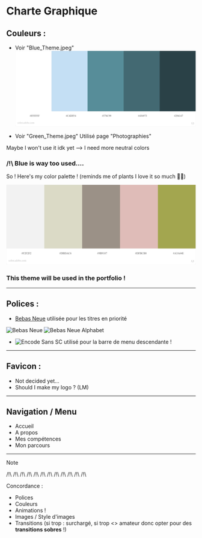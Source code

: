 # Charte Graphique

## Couleurs :
- Voir "Blue_Theme.jpeg"
![Blue Theme](Blue_Theme.jpeg) 

- Voir "Green_Theme.jpeg"
Utilisé page "Photographies"

Maybe I won't use it idk yet
--> I need more neutral colors

### /!\ Blue is way too used....

So ! Here's my color palette !
(reminds me of plants I love it so much 🥰🥰)

![More Soft Theme](Soft_color_theme.jpeg) 

### This theme will be used in the portfolio !

-------------

## Polices :
- [Bebas Neue](https://www.dafont.com/fr/bebas-neue.font) utilisée pour les titres en priorité

![Bebas Neue](https://www.dafont.com/img/illustration/b/e/bebas_neue.png)
![Bebas Neue Alphabet](https://www.dafont.com/img/charmap/b/e/bebas_neue0.png)

- ![Encode Sans SC](https://fonts.google.com/specimen/Encode+Sans+SC#glyphs) utilisé pour la barre de menu descendante !


-------------

## Favicon :
- Not decided yet...
- Should I make my logo ? (LM)

---------------------------

## Navigation / Menu

- Accueil
- A propos
- Mes compétences
- Mon parcours

-------------

Note 

/!\ /!\ /!\ /!\ /!\ /!\ /!\ /!\ /!\ /!\ /!\ /!\

Concordance : 
- Polices
- Couleurs
- Animations !
- Images / Style d'images
- Transitions (si trop : surchargé, si trop <> amateur donc opter pour des **transitions sobres** !)


